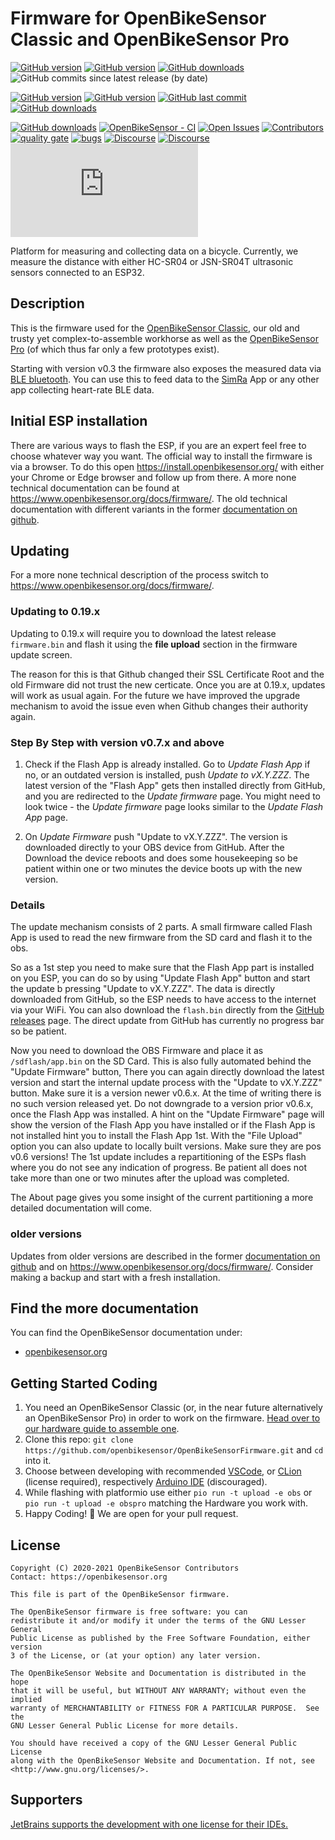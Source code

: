 # Firmware for OpenBikeSensor Classic and OpenBikeSensor Pro

[![GitHub version](https://img.shields.io/github/v/release/openbikesensor/OpenBikeSensorFirmware)](https://github.com/openbikesensor/OpenBikeSensorFirmware/releases/latest)
[![GitHub version](https://img.shields.io/github/release-date/openbikesensor/OpenBikeSensorFirmware)](https://github.com/openbikesensor/OpenBikeSensorFirmware/releases/latest)
[![GitHub downloads](https://img.shields.io/github/downloads/openbikesensor/OpenBikeSensorFirmware/latest/total)](https://github.com/openbikesensor/OpenBikeSensorFirmware/releases/latest)
![GitHub commits since latest release (by date)](https://img.shields.io/github/commits-since/openbikesensor/OpenBikeSensorFirmware/latest)


[![GitHub version](https://img.shields.io/github/v/release/openbikesensor/OpenBikeSensorFirmware?include_prereleases&label=pre-release)](https://github.com/openbikesensor/OpenBikeSensorFirmware/releases)
[![GitHub version](https://img.shields.io/github/release-date-pre/openbikesensor/OpenBikeSensorFirmware?label=pre-release+date)](https://github.com/openbikesensor/OpenBikeSensorFirmware/releases/latest)
[![GitHub last commit](https://img.shields.io/github/last-commit/openbikesensor/OpenBikeSensorFirmware)](https://github.com/openbikesensor/OpenBikeSensorFirmware/commits/master)
[![GitHub downloads](https://img.shields.io/github/downloads-pre/openbikesensor/OpenBikeSensorFirmware/latest/total)](https://github.com/openbikesensor/OpenBikeSensorFirmware/releases/latest)


[![GitHub downloads](https://img.shields.io/github/downloads/openbikesensor/OpenBikeSensorFirmware/total)](https://github.com/openbikesensor/OpenBikeSensorFirmware/releases/latest)
[![OpenBikeSensor - CI](https://github.com/openbikesensor/OpenBikeSensorFirmware/workflows/OpenBikeSensor%20-%20CI/badge.svg)](https://github.com/openbikesensor/OpenBikeSensorFirmware/actions?query=workflow%3A%22OpenBikeSensor+-+CI%22)
[![Open Issues](https://img.shields.io/github/issues/openbikesensor/OpenBikeSensorFirmware)](https://github.com/openbikesensor/OpenBikeSensorFirmware/issues)
[![Contributors](https://img.shields.io/github/contributors/openbikesensor/OpenBikeSensorFirmware)](https://github.com/openbikesensor/OpenBikeSensorFirmware/contributors)
[![quality gate](https://sonarcloud.io/api/project_badges/measure?project=openbikesensor_OpenBikeSensorFirmware&metric=alert_status)](https://sonarcloud.io/dashboard?id=openbikesensor_OpenBikeSensorFirmware)
[![bugs](https://sonarcloud.io/api/project_badges/measure?project=openbikesensor_OpenBikeSensorFirmware&metric=bugs)](https://sonarcloud.io/project/issues?id=openbikesensor_OpenBikeSensorFirmware&resolved=false&types=BUG)
[![Discourse](https://img.shields.io/discourse/users?server=https%3A%2F%2Fforum.openbikesensor.org%2F)](https://forum.openbikesensor.org/)
[![Discourse](https://img.shields.io/discourse/topics?server=https%3A%2F%2Fforum.openbikesensor.org%2F)](https://forum.openbikesensor.org/)
[![Matrix](https://img.shields.io/matrix/openbikesensor:matrix.org)](https://matrix.to/#/#openbikesensor:matrix.org)


Platform for measuring and collecting data on a bicycle.
Currently, we measure the distance with either HC-SR04 or JSN-SR04T 
ultrasonic sensors connected to an ESP32.

## Description

This is the firmware used for the [OpenBikeSensor Classic](https://www.openbikesensor.org/docs/classic/), our old and trusty yet complex-to-assemble workhorse
as well as the [OpenBikeSensor Pro](https://www.openbikesensor.org/device/) (of which thus far only a few prototypes exist).

Starting with version v0.3 the firmware also exposes the measured data via 
[BLE bluetooth](https://github.com/openbikesensor/OpenBikeSensorFirmware/blob/master/docs/software/firmware/bluetooth_services.md).
You can use this to feed data to the
[SimRa](https://www.tu.berlin/mcc/forschung/projekte) App or
any other app collecting heart-rate BLE data. 

## Initial ESP installation

There are various ways to flash the ESP, if you are an expert feel
free to choose whatever way you want. The official way to install
the firmware is via a browser. To do this open
https://install.openbikesensor.org/ with either your Chrome or Edge browser
and follow up from there. A more none technical documentation can be 
found at https://www.openbikesensor.org/docs/firmware/. The old technical 
documentation with different variants in the former
[documentation on github](https://github.com/openbikesensor/OpenBikeSensorFirmware/blob/v0.10.676/docs/software/firmware/initial_flash.md).

## Updating

For a more none technical description of the process switch to
https://www.openbikesensor.org/docs/firmware/.

### Updating to 0.19.x
Updating to 0.19.x will require you to download the latest release
``firmware.bin`` and flash it using the **file upload** section in
the firmware update screen.

The reason for this is that Github changed their SSL Certificate Root
and the old Firmware did not trust the new certicate. Once you are
at 0.19.x, updates will work as usual again. For the future we have
improved the upgrade mechanism to avoid the issue even when Github
changes their authority again.

### Step By Step with version v0.7.x and above

1. Check if the Flash App is already installed. Go to _Update Flash App_ 
   if no, or an outdated version is installed, push _Update to vX.Y.ZZZ_. 
   The latest version of the "Flash App" gets then installed directly 
   from GitHub, and you are redirected to the _Update firmware_ page. 
   You might need to look twice - the _Update firmware_ page looks 
   similar to the _Update Flash App_ page.
   
1. On _Update Firmware_ push "Update to vX.Y.ZZZ". The
   version is downloaded directly to your OBS device from GitHub.
   After the Download the device reboots and does some housekeeping
   so be patient within one or two minutes the device boots up
   with the new version.

### Details

The update mechanism consists of 2 parts. A small firmware called Flash App
is used to read the new firmware from the SD card and flash it to the obs.

So as a 1st step you need to make sure that the Flash App part is installed
on you ESP, you can do so by using "Update Flash App" button and start the 
update b pressing "Update to vX.Y.ZZZ". The data is directly downloaded from
GitHub, so the ESP needs to have access to the internet via your WiFi. You
can also download the `flash.bin` directly from the 
[GitHub releases](https://github.com/openbikesensor/OpenBikeSensorFlash/releases) 
page. The direct update from GitHub has currently no progress bar so be
patient.

Now you need to download the OBS Firmware and place it as `/sdflash/app.bin`
on the SD Card. This is also fully automated behind the "Update Firmware"
button, There you can again directly download the latest version and start
the internal update process with the "Update to vX.Y.ZZZ" button. Make sure 
it is a version newer v0.6.x. At the time of writing there is no such version 
released yet. Do not downgrade to a version prior v0.6.x, once the Flash App 
was installed. A hint on the "Update Firmware" page will show the version of
the Flash App you have installed or if the Flash App is not installed hint 
you to install the Flash App 1st. With the "File Upload" option you can 
also update to locally built versions. Make sure they are pos v0.6 versions!
The 1st update includes a repartitioning of the ESPs flash where you
do not see any indication of progress. Be patient all does not take more
than one or two minutes after the upload was completed.

The About page gives you some insight of the current partitioning a more 
detailed documentation will come. 

### older versions

Updates from older versions are described in the former
[documentation on github](https://github.com/openbikesensor/OpenBikeSensorFirmware/blob/v0.11.706/README.md)
and on https://www.openbikesensor.org/docs/firmware/. Consider making a backup
and start with a fresh installation.


## Find the more documentation

You can find the OpenBikeSensor documentation under:
* [openbikesensor.org](https://www.openbikesensor.org/)


## Getting Started Coding

1. You need an OpenBikeSensor Classic (or, in the near future alternatively an OpenBikeSensor Pro) in order to work on the firmware. [Head over to our hardware guide to assemble one](https://www.openbikesensor.org/docs/hardware/).
2. Clone this repo: `git clone https://github.com/openbikesensor/OpenBikeSensorFirmware.git` and `cd` into it.
3. Choose between developing with recommended [VSCode](https://www.openbikesensor.org/software/firmware/setup.html#vscode), 
   or [CLion](https://www.openbikesensor.org/software/firmware/setup.html#clion) (license required), 
   respectively [Arduino IDE](https://www.openbikesensor.org/software/firmware/setup.html#clion) (discouraged).
4. While flashing with platformio use either `pio run -t upload -e obs` or `pio run -t upload -e obspro` matching the Hardware you work with.
5. Happy Coding! :tada: We are open for your pull request.


## License

    Copyright (C) 2020-2021 OpenBikeSensor Contributors
    Contact: https://openbikesensor.org

    This file is part of the OpenBikeSensor firmware.

    The OpenBikeSensor firmware is free software: you can
    redistribute it and/or modify it under the terms of the GNU Lesser General
    Public License as published by the Free Software Foundation, either version
    3 of the License, or (at your option) any later version.

    The OpenBikeSensor Website and Documentation is distributed in the hope
    that it will be useful, but WITHOUT ANY WARRANTY; without even the implied
    warranty of MERCHANTABILITY or FITNESS FOR A PARTICULAR PURPOSE.  See the
    GNU Lesser General Public License for more details.

    You should have received a copy of the GNU Lesser General Public License
    along with the OpenBikeSensor Website and Documentation. If not, see
    <http://www.gnu.org/licenses/>.

## Supporters

[JetBrains supports the development with one license for their IDEs.](https://jb.gg/OpenSource) 
